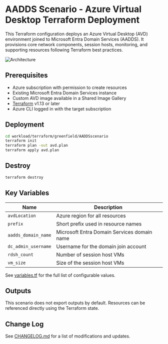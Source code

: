 # AADDS Scenario - Azure Virtual Desktop Terraform Deployment

This Terraform configuration deploys an Azure Virtual Desktop (AVD) environment joined to Microsoft Entra Domain Services (AADDS). It provisions core network components, session hosts, monitoring, and supporting resources following Terraform best practices.

![Architecture](../../../docs/diagrams/avd-accelerator-terraform-baseline-image.png)

## Prerequisites

- Azure subscription with permission to create resources
- Existing Microsoft Entra Domain Services instance
- Custom AVD image available in a Shared Image Gallery
- [Terraform](https://developer.hashicorp.com/terraform/downloads) v1.13 or later
- Azure CLI logged in with the target subscription

## Deployment

```bash
cd workload/terraform/greenfield/AADDSscenario
terraform init
terraform plan -out avd.plan
terraform apply avd.plan
```

## Destroy

```bash
terraform destroy
```

## Key Variables

| Name | Description |
|------|-------------|
| `avdLocation` | Azure region for all resources |
| `prefix` | Short prefix used in resource names |
| `aadds_domain_name` | Microsoft Entra Domain Services domain name |
| `dc_admin_username` | Username for the domain join account |
| `rdsh_count` | Number of session host VMs |
| `vm_size` | Size of the session host VMs |

See [variables.tf](variables.tf) for the full list of configurable values.

## Outputs

This scenario does not export outputs by default. Resources can be referenced directly using the Terraform state.

## Change Log

See [CHANGELOG.md](CHANGELOG.md) for a list of modifications and updates.
